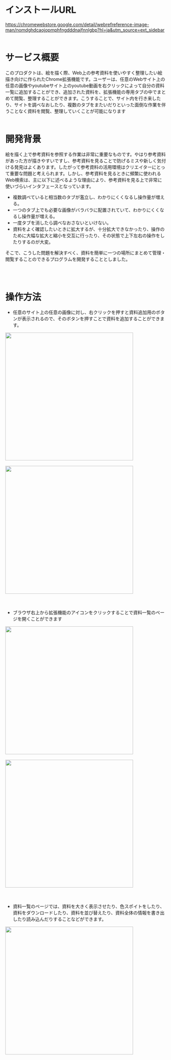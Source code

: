 # インストールURL
https://chromewebstore.google.com/detail/webrefreference-image-man/nomdghdcaojopmphfngdddnajfnnlgbp?hl=ja&utm_source=ext_sidebar
<br>
<br>

# サービス概要  
このプロダクトは、絵を描く際、Web上の参考資料を使いやすく整理したい絵描き向けに作られたChrome拡張機能です。ユーザーは、任意のWebサイト上の任意の画像やyoutubeサイト上のyoutube動画を右クリックによって自分の資料一覧に追加することができ、追加された資料を、拡張機能の専用タブの中でまとめて閲覧、整理することができます。こうすることで、サイト内を行き来したり、サイトを調べなおしたり、複数のタブをまたいだりといった面倒な作業を伴うことなく資料を閲覧、整理していくことが可能になります
<br>
<br>

# 開発背景
絵を描く上で参考資料を参照する作業は非常に重要なものです。やはり参考資料があった方が描きやすいですし、参考資料を見ることで防げるミスや新しく気付ける発見はよくあります。したがって参考資料の活用環境はクリエイターにとって重要な問題と考えられます。しかし、参考資料を見るときに頻繁に使われるWeb検索は、主に以下に述べるような理由により、参考資料を見る上で非常に使いづらいインタフェースとなっています。

- 複数調べていると相当数のタブが濫立し、わかりにくくなるし操作量が増える。
- 一つのタブ上でも必要な画像がバラバラに配置されていて、わかりにくくなるし操作量が増える。
- 一度タブを消したら調べなおさないといけない。
- 資料をよく確認したいときに拡大するが、十分拡大できなかったり、操作のために大幅な拡大と縮小を交互に行ったり、その状態で上下左右の操作をしたりするのが大変。

そこで、こうした問題を解決すべく、資料を簡単に一つの場所にまとめて管理・閲覧することのできるプログラムを開発することとしました。

<br>
<br>

# 操作方法
- 任意のサイト上の任意の画像に対し、右クリックを押すと資料追加用のボタンが表示されるので、そのボタンを押すことで資料を追加することができます。

<img src="https://github.com/user-attachments/assets/6880eecf-f315-4978-b01e-f61a65c9a20e" width="400">
<br>
<br>
<img src="https://github.com/user-attachments/assets/5684e8ba-8674-4e53-b81b-011c04f8b48a" width="400">
<br>
<br>
<br>

- ブラウザ右上から拡張機能のアイコンをクリックすることで資料一覧のページを開くことができます
<img src="https://github.com/user-attachments/assets/7338d9e7-190a-49f4-baae-d66a42fb5d97" width="400">
<br>
<br>
<img src="https://github.com/user-attachments/assets/621c2546-6845-4c90-a676-c24ad247a16c" width="400">
<br>
<br>
<br>

- 資料一覧のページでは、資料を大きく表示させたり、色スポイトをしたり、資料をダウンロードしたり、資料を並び替えたり、資料全体の情報を書き出したり読み込んだりすることなどができます。
<img src="https://github.com/user-attachments/assets/d4321b82-7b33-4332-8194-fbfa47452a5e" width="400">

<br>
<br>


